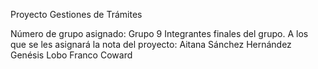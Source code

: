 Proyecto Gestiones de Trámites

Número de grupo asignado: Grupo 9
Integrantes finales del grupo. A los que se les asignará la nota del proyecto:
Aitana Sánchez Hernández
Genésis Lobo
Franco Coward
